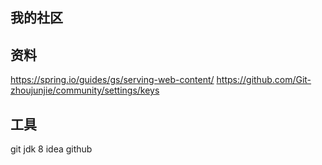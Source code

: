 ## 我的社区

## 资料
https://spring.io/guides/gs/serving-web-content/
https://github.com/Git-zhoujunjie/community/settings/keys

## 工具
git
jdk 8
idea
github